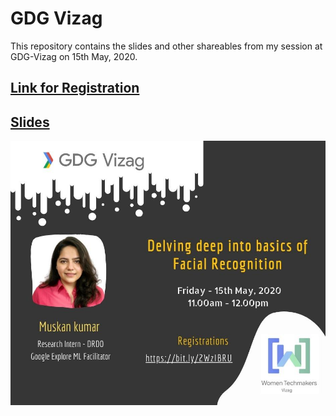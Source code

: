 # GDG Vizag
This repository contains the slides and other shareables from my session at GDG-Vizag on 15th May, 2020.

## [Link for Registration](https://docs.google.com/forms/d/e/1FAIpQLSfT2mBNNp2zf2UAIts8L7iuJMNEL0kHOjhYt-fZ2D1UIP7xaQ/viewform)
## [Slides](https://docs.google.com/presentation/d/1JYfwpoLqDITr-DoySn-t99AvmE8v2k2koWFGCmPDPvs/edit?usp=sharing)

<img src="poster.jpg">
